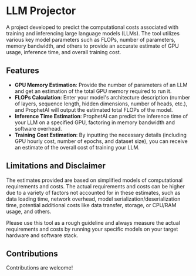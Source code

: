 # LLM Projector
  A project developed to predict the computational costs associated with training and inferencing large language models (LLMs). The tool utilizes various key model parameters such as FLOPs, number of parameters, memory bandwidth, and others to provide an accurate estimate of GPU usage, inference time, and overall training cost.

## Features

- **GPU Memory Estimation**: Provide the number of parameters of an LLM and get an estimation of the total GPU memory required to run it.
- **FLOPs Calculation**: Enter your model's architecture description (number of layers, sequence length, hidden dimensions, number of heads, etc.), and ProphetAI will output the estimated total FLOPs of the model.
- **Inference Time Estimation**: ProphetAI can predict the inference time of your LLM on a specified GPU, factoring in memory bandwidth and software overhead.
- **Training Cost Estimation**: By inputting the necessary details (including GPU hourly cost, number of epochs, and dataset size), you can receive an estimate of the overall cost of training your LLM.

## Limitations and Disclaimer

The estimates provided are based on simplified models of computational requirements and costs. The actual requirements and costs can be higher due to a variety of factors not accounted for in these estimates, such as data loading time, network overhead, model serialization/deserialization time, potential additional costs like data transfer, storage, or CPU/RAM usage, and others.

Please use this tool as a rough guideline and always measure the actual requirements and costs by running your specific models on your target hardware and software stack.

## Contributions

Contributions are welcome!
